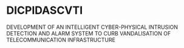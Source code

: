 # DICPIDASCVTI
DEVELOPMENT OF AN INTELLIGENT CYBER-PHYSICAL INTRUSION DETECTION AND ALARM SYSTEM TO CURB VANDALISATION OF TELECOMMUNICATION INFRASTRUCTURE
